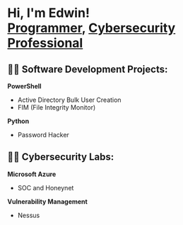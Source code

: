 <h1>Hi, I'm Edwin! <br/><a href="https://github.com/Edwinccn/">Programmer</a>, <a href="https://www.linkedin.com/in/edwin-c-2ab41a13/">Cybersecurity Professional</a>

<h2>👨‍💻 Software Development Projects:</h2>

<b>PowerShell</b>  
<ul>
  <li>Active Directory Bulk User Creation</li>
  <li>FIM (File Integrity Monitor)</li>
</ul>

<b>Python</b>
<ul>
  <li>Password Hacker</li>
</ul> 



<h2>👨‍💻 Cybersecurity Labs: </h2>

<b>Microsoft Azure</b>  
<ul>
  <li>SOC and Honeynet</li>
</ul>

<b>Vulnerability Management</b>
<ul>
  <li>Nessus</li>
</ul> 
